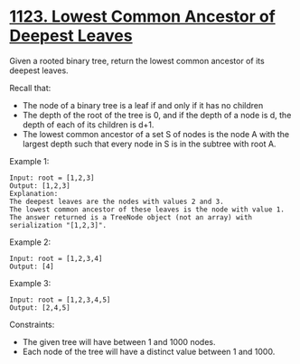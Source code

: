 # [1123. Lowest Common Ancestor of Deepest Leaves](https://leetcode.com/problems/lowest-common-ancestor-of-deepest-leaves/)

Given a rooted binary tree, return the lowest common ancestor of its deepest leaves.

Recall that:

- The node of a binary tree is a leaf if and only if it has no children
- The depth of the root of the tree is 0, and if the depth of a node is d, the depth of each of its children is d+1.
- The lowest common ancestor of a set S of nodes is the node A with the largest depth such that every node in S is in the subtree with root A.

Example 1:

```text
Input: root = [1,2,3]
Output: [1,2,3]
Explanation:
The deepest leaves are the nodes with values 2 and 3.
The lowest common ancestor of these leaves is the node with value 1.
The answer returned is a TreeNode object (not an array) with serialization "[1,2,3]".
```

Example 2:

```text
Input: root = [1,2,3,4]
Output: [4]
```

Example 3:

```text
Input: root = [1,2,3,4,5]
Output: [2,4,5]
```

Constraints:

- The given tree will have between 1 and 1000 nodes.
- Each node of the tree will have a distinct value between 1 and 1000.
